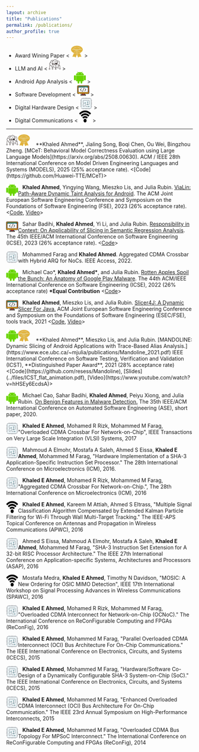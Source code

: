 ```yaml
---
layout: archive
title: "Publications"
permalink: /publications/
author_profile: true
---
```

- Award Wining Paper < <img src="../images/award.jpg" width="32" height="32"> >
- LLM and AI < <img src="../images/llm_logo.jpg" width="32" height="32"> >
- Android App Analysis < <img src="../images/android_guy.png" width="32" height="32"> >
- Software Development < <img src="../images/coding.png" width="32" height="32"> >
- Digital Hardware Design < <img src="../images/fpga_2.png" width="32" height="32"> >
- Digital Communications < <img src="../images/wifi-icon.png" width="32" height="32"> >


***


<img src="../images/award.jpg" width="32" height="32">
<img src="../images/llm_logo.jpg"
width="32"
height="32"
style="float:left;"> &nbsp;&nbsp;
**Khaled Ahmed**, Jialing Song, Boqi Chen, Ou Wei, Bingzhou Zheng. [MCeT: Behavioral Model Correctness Evaluation using Large Language Models](https://arxiv.org/abs/2508.00630). ACM / IEEE 28th International Conference on Model Driven Engineering Languages and Systems (MODELS), 2025 (25% acceptance rate). <[Code](https://github.com/Huawei-TTE/MCeT)>

<img src="../images/android_guy.png"
width="32"
height="32"
style="float:left;"> &nbsp;&nbsp;
**Khaled Ahmed**, Yingying Wang, Mieszko Lis, and Julia Rubin. [ViaLin: Path-Aware Dynamic Taint Analysis for Android](../files/ViaLin_FSE2023.pdf). The ACM Joint European Software Engineering Conference and Symposium on the Foundations of Software Engineering (FSE), 2023 (26% acceptance rate). <[Code](https://github.com/resess/ViaLin), [Video](https://2023.esec-fse.org/details/fse-2023-research-papers/89/ViaLin-Path-Aware-Dynamic-Taint-Analysis-for-Android)>

<img src="../images/coding.png"
width="32"
height="32"
style="float:left;"> &nbsp;&nbsp;
Sahar Badihi, **Khaled Ahmed**, Yi Li, and Julia Rubin. [Responsibility in Context: On Applicability of Slicing in Semantic Regression Analysis](../files/ResponsibilityinContext_ICSE2023.pdf). The 45th IEEE/ACM International Conference on Software Engineering (ICSE), 2023 (26% acceptance rate). <[Code](https://github.com/resess/InPreSS)>

<img src="../images/fpga_2.png"
width="32"
height="32"
style="float:left;"> &nbsp;&nbsp;
Mohammed Farag and **Khaled Ahmed**. Aggregated CDMA Crossbar with Hybrid ARQ for NoCs. IEEE Access, 2022.

<img src="../images/android_guy.png"
width="32"
height="32"
style="float:left;"> &nbsp;&nbsp;
Michael Cao\*, **Khaled Ahmed\***, and Julia Rubin. [Rotten Apples Spoil the Bunch: An Anatomy of Google Play Malware](../files/GooglePlayMalware_2022.pdf). The 44th ACM/IEEE International Conference on Software Engineering (ICSE), 2022 (26% acceptance rate) **\*Equal Contribution** <[Code](https://resess.github.io/artifacts/GooglePlayMalwareAnalysis/)>



<img src="../images/coding.png"
width="32"
height="32"
style="float:left;"> &nbsp;&nbsp;
**Khaled Ahmed**, Mieszko Lis, and Julia Rubin. [Slicer4J: A Dynamic Slicer For Java.](https://people.ece.ubc.ca/mjulia/publications/Slicer4J_2021.pdf) ACM Joint European Software Engineering Conference and Symposium on the Foundations of Software Engineering (ESEC/FSE), tools track, 2021 <[Code](https://github.com/resess/Slicer4J), [Video](https://youtu.be/mn7z6I-WyH4)>


<img src="../images/award.jpg" width="32" height="32">
<img src="../images/android_guy.png"
width="32"
height="32"
style="float:left;"> &nbsp;&nbsp;
**Khaled Ahmed**, Mieszko Lis, and Julia Rubin. [MANDOLINE: Dynamic Slicing of Android Applications with Trace-Based Alias Analysis.](https://www.ece.ubc.ca/~mjulia/publications/Mandoline_2021.pdf) IEEE International Conference on Software Testing, Verification and Validation (ICST), **Distinguished Paper Award**, 2021 (28% acceptance rate) <[Code](https://github.com/resess/Mandoline), [Slides](../files/ICST_flat_animation.pdf), [Video](https://www.youtube.com/watch?v=hHSEy6EcdsA)>


<img src="../images/android_guy.png"
width="32"
height="32"
style="float:left;"> &nbsp;&nbsp;
Michael Cao, Sahar Badihi, **Khaled Ahmed**, Peiyu Xiong, and Julia Rubin. [On Benign Features in Malware Detection.](https://www.ece.ubc.ca/~mjulia/publications/On_Benign_Features_in_Malware_Detection_2020.pdf) The 35th IEEE/ACM International Conference on Automated Software Engineering (ASE), short paper, 2020.


<img src="../images/fpga_2.png"
width="32"
height="32"
style="float:left;"> &nbsp;&nbsp;
**Khaled E Ahmed**, Mohamed R Rizk, Mohammed M Farag, "Overloaded CDMA Crossbar For Network-on-Chip", IEEE Transactions on Very Large Scale Integration (VLSI) Systems, 2017


<img src="../images/fpga_2.png"
width="32"
height="32"
style="float:left;"> &nbsp;&nbsp;
Mahmoud A Elmohr, Mostafa A Saleh, Ahmed S Eissa, **Khaled E Ahmed**, Mohammed M Farag, "Hardware Implementation of a SHA-3 Application-Specific Instruction Set Processor." The 28th International Conference on Microelectronics (ICM), 2016.


<img src="../images/fpga_2.png"
width="32"
height="32"
style="float:left;"> &nbsp;&nbsp;
**Khaled E Ahmed**, Mohamed R Rizk, Mohammed M Farag, "Aggregated CDMA Crossbar For Network-on-Chip.", The 28th International Conference on Microelectronics (ICM), 2016


<img src="../images/wifi-icon.png"
width="32"
height="32"
style="float:left;"> &nbsp;&nbsp;
**Khaled E Ahmed**, Kareem M Attiah, Ahmed S Eltrass, "Multiple Signal Classification Algorithm Compensated by Extended Kalman Particle Filtering for Wi-Fi Through Wall Multi-Target Tracking." The IEEE-APS Topical Conference on Antennas and Propagation in Wireless Communications (APWC), 2016


<img src="../images/fpga_2.png"
width="32"
height="32"
style="float:left;"> &nbsp;&nbsp;
Ahmed S Eissa, Mahmoud A Elmohr, Mostafa A Saleh, **Khaled E Ahmed**, Mohammed M Farag, "SHA-3 Instruction Set Extension for A 32-bit RISC Processor Architecture." The IEEE 27th International Conference on Application-specific Systems, Architectures and Processors (ASAP), 2016



<img src="../images/wifi-icon.png"
width="32"
height="32"
style="float:left;"> &nbsp;&nbsp;
Mostafa Medra, **Khaled E Ahmed**, Timothy N Davidson, "MOSIC: A New Ordering for OSIC MIMO Detection", IEEE 17th International Workshop on Signal Processing Advances in Wireless Communications (SPAWC), 2016


<img src="../images/fpga_2.png"
width="32"
height="32"
style="float:left;"> &nbsp;&nbsp;
**Khaled E Ahmed**, Mohamed R Rizk, Mohammed M Farag, "Overloaded CDMA Interconnect for Network-on-Chip (OCNoC)." The International Conference on ReConFigurable Computing and FPGAs (ReConFig), 2016



<img src="../images/fpga_2.png"
width="32"
height="32"
style="float:left;"> &nbsp;&nbsp;
**Khaled E Ahmed**, Mohammed M Farag, "Parallel Overloaded CDMA Interconnect (OCI) Bus Architecture For On-Chip Communications." The IEEE International Conference on Electronics, Circuits, and Systems (ICECS), 2015



<img src="../images/fpga_2.png"
width="32"
height="32"
style="float:left;"> &nbsp;&nbsp;
**Khaled E Ahmed**, Mohammed M Farag, "Hardware/Software Co-Design of a Dynamically Configurable SHA-3 System-on-Chip (SoC)."
The IEEE International Conference on Electronics, Circuits, and Systems (ICECS), 2015



<img src="../images/fpga_2.png"
width="32"
height="32"
style="float:left;"> &nbsp;&nbsp;
**Khaled E Ahmed**, Mohammed M Farag, "Enhanced Overloaded CDMA Interconnect (OCI) Bus Architecture For On-Chip Communication."
The IEEE 23rd Annual Symposium on High-Performance Interconnects, 2015


<img src="../images/fpga_2.png"
width="32"
height="32"
style="float:left;"> &nbsp;&nbsp;
**Khaled E Ahmed**, Mohammed M Farag, "Overloaded CDMA Bus Topology For MPSoC Interconnect." The International Conference on ReConFigurable Computing and FPGAs (ReConFig), 2014
